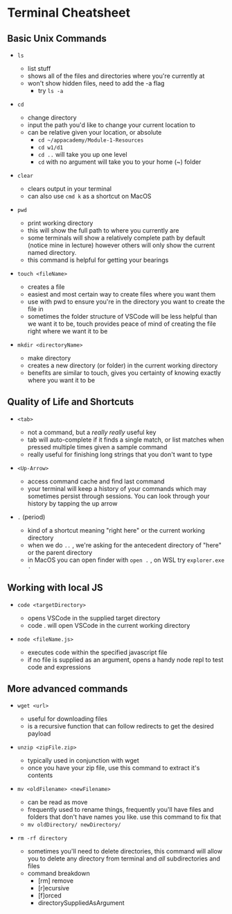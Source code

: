 # Terminal Cheatsheet

## Basic Unix Commands

-   `ls`

    -   list stuff
    -   shows all of the files and directories where you're currently at
    -   won't show hidden files, need to add the -a flag
        -   try `ls -a`

-   `cd`

    -   change directory
    -   input the path you'd like to change your current location to
    -   can be relative given your location, or absolute
        -   `cd ~/appacademy/Module-1-Resources`
        -   `cd w1/d1`
        -   `cd ..` will take you up one level
        -   `cd` with no argument will take you to your home (~) folder

-   `clear`

    -   clears output in your terminal
    -   can also use `cmd k` as a shortcut on MacOS

-   `pwd`

    -   print working directory
    -   this will show the full path to where you currently are
    -   some terminals will show a relatively complete path by default (notice
        mine in lecture) however others will only show the current named
        directory.
    -   this command is helpful for getting your bearings

-   `touch <fileName>`

    -   creates a file
    -   easiest and most certain way to create files where you want them
    -   use with pwd to ensure you're in the directory you want to create the
        file in
    -   sometimes the folder structure of VSCode will be less helpful than we want it to be, touch provides peace of mind of creating the file right where we want it to be

  - `mkdir <directoryName>`
       - make directory
       - creates a new directory (or folder) in the current working directory
       - benefits are similar to touch, gives you certainty of knowing exactly where you want it to be

## Quality of Life and Shortcuts

-   `<tab>`

    -   not a command, but a _really_ _really_ useful key
    -   tab will auto-complete if it finds a single match, or list matches
        when pressed multiple times given a sample command
    -   really useful for finishing long strings that you don't want to type

-   `<Up-Arrow>`

    -   access command cache and find last command
    -   your terminal will keep a history of your commands which may sometimes
        persist through sessions. You can look through your history by tapping the up arrow

-   `.` (period)

    -   kind of a shortcut meaning "right here" or the current working directory
    -   when we do `..` , we're asking for the antecedent directory of "here" or the parent directory
    -   in MacOS you can open finder with `open .` , on WSL try `explorer.exe .`

## Working with local JS

-   `code <targetDirectory>`

    -   opens VSCode in the supplied target directory
    -   code . will open VSCode in the current working directory


-   `node <fileName.js>`

    -   executes code within the specified javascript file
    -   if no file is supplied as an argument, opens a handy node repl to test code and expressions

## More advanced commands

-   `wget <url>`

    -   useful for downloading files
    -   is a recursive function that can follow redirects to get the desired
        payload

-   `unzip <zipFile.zip>`

    -   typically used in conjunction with wget
    -   once you have your zip file, use this command to extract it's contents

-   `mv <oldFilename> <newFilename>`

    -   can be read as move
    -   frequently used to rename things, frequently you'll have files and
        folders that don't have names you like. use this command to fix that
    -   `mv oldDirectory/ newDirectory/`

-   `rm -rf directory`
    -   sometimes you'll need to delete directories, this command will allow
        you to delete any directory from terminal and _all_ subdirectories and files
    -   command breakdown
        -   [rm] remove
        -   [r]ecursive
        -   [f]orced
        -   directorySuppliedAsArgument
